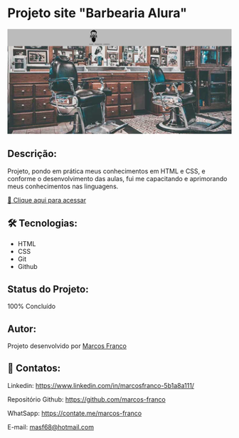 #   Projeto site "Barbearia Alura"

![preview](./preview.png)

## Descrição:
Projeto, pondo em prática meus conhecimentos em HTML e CSS, e
conforme o desenvolvimento das aulas, fui me capacitando e aprimorando meus conhecimentos nas linguagens.


[🔗 Clique aqui para acessar](https://marcos-franco.github.io/site-barbearia/)


## 🛠 Tecnologias:
- HTML
- CSS
- Git
- Github

## Status do Projeto:
100% Concluído

## Autor:
Projeto desenvolvido por [Marcos Franco](https://www.linkedin.com/in/marcosfranco-5b1a8a111/)

## 💛 Contatos:

Linkedin: https://www.linkedin.com/in/marcosfranco-5b1a8a111/

Repositório Github: https://github.com/marcos-franco

WhatSapp: https://contate.me/marcos-franco

E-mail: masf68@hotmail.com
